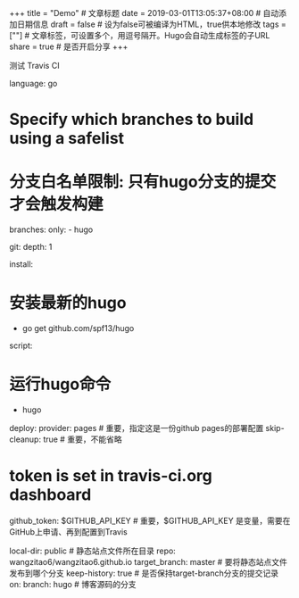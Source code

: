 +++
title = "Demo"  # 文章标题
date = 2019-03-01T13:05:37+08:00  # 自动添加日期信息
draft = false  # 设为false可被编译为HTML，true供本地修改
tags = [""]  # 文章标签，可设置多个，用逗号隔开。Hugo会自动生成标签的子URL
share = true  # 是否开启分享
+++

测试 Travis CI

language: go
# Specify which branches to build using a safelist
# 分支白名单限制: 只有hugo分支的提交才会触发构建
branches:
  only:
    - hugo 

git:
  depth: 1

install:
# 安装最新的hugo
  - go get github.com/spf13/hugo 

script:
  # 运行hugo命令
  - hugo

deploy:
  provider: pages  # 重要，指定这是一份github pages的部署配置
  skip-cleanup: true  # 重要，不能省略
  # token is set in travis-ci.org dashboard
  github_token: $GITHUB_API_KEY  # 重要，$GITHUB_API_KEY 是变量，需要在GitHub上申请、再到配置到Travis

  local-dir: public # 静态站点文件所在目录
  repo: wangzitao6/wangzitao6.github.io
  target_branch: master # 要将静态站点文件发布到哪个分支
  keep-history: true # 是否保持target-branch分支的提交记录
  on:
    branch: hugo # 博客源码的分支

